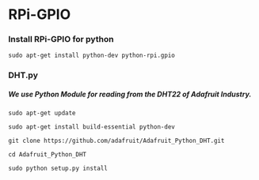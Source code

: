 # RPi-GPIO

### Install RPi-GPIO for python
```
sudo apt-get install python-dev python-rpi.gpio
```

### DHT.py
##### We use Python Module for reading from the DHT22 of Adafruit Industry.
```
sudo apt-get update

sudo apt-get install build-essential python-dev

git clone https://github.com/adafruit/Adafruit_Python_DHT.git

cd Adafruit_Python_DHT

sudo python setup.py install
```
